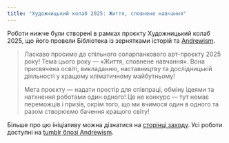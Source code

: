 ```yaml
---
title: "Художницький колаб 2025: Життя, сповнене навчання"
---
```


Роботи нижче були створені в рамках проєкту Художницький колаб 2025, що його провели Бібліотека із зернятками історій та [Andrewism](https://www.youtube.com/@Andrewism/).


> Ласкаво просимо до спільного соларпанкового арт-проєкту 2025 року! Тема цього року — «Життя, сповнене навчання». Вона присвячена освіті, викладанню, наставництву та дослідницькій діяльності у кращому кліматичному майбутньому!
>
> Мета проєкту — надати простір для співпраці, обміну ідеями та натхнення роботами один одного! Це не конкурс — тут немає переможців і призів, окрім того, що ми вчимося один в одного та разом створюємо бачення кращого світу!

Більше про цю ініціативу можна дізнатися на [сторінці заходу](/ua/pages/andrewisms-art-collab-2025/). Усі роботи доступні на [tumblr блозі Andrewism](https://andrew-ism.tumblr.com/post/788704934138937344/solarpunk-art-2025-life-of-learning).